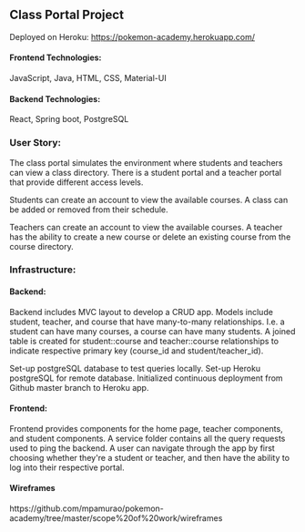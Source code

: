 <h2>Class Portal Project</h2>

Deployed on Heroku: https://pokemon-academy.herokuapp.com/

<h4>Frontend Technologies:</h4> JavaScript, Java, HTML, CSS, Material-UI<br>
<h4>Backend Technologies:</h4> React, Spring boot, PostgreSQL<br>

<h3>User Story:</h3>
<p>The class portal simulates the environment where students and teachers can view a class directory. There is a student portal and a teacher portal that provide different access levels.</p>
<p>Students can create an account to view the available courses. A class can be added or removed from their schedule.</p>
<p>Teachers can create an account to view the available courses. A teacher has the ability to create a new course or delete an existing course from the course directory.</p>


<h3>Infrastructure:</h3>
<h4>Backend:</h4>
<p>Backend includes MVC layout to develop a CRUD app. Models include student, teacher, and course that have many-to-many relationships. I.e. a student can have many courses, a course can have many students. A joined table is created for student::course and teacher::course relationships to indicate respective primary key (course_id and student/teacher_id).</p>

<p>Set-up postgreSQL database to test queries locally. Set-up Heroku postgreSQL for remote database.
Initialized continuous deployment from Github master branch to Heroku app.</p>

<h4>Frontend:</h4>
<p>Frontend provides components for the home page, teacher components, and student components. A service folder contains all the query requests used to ping the backend. A user can navigate through the app by first choosing whether they're a student or teacher, and then have the ability to log into their respective portal.</p>

<h4>Wireframes</h4>
https://github.com/mpamurao/pokemon-academy/tree/master/scope%20of%20work/wireframes
